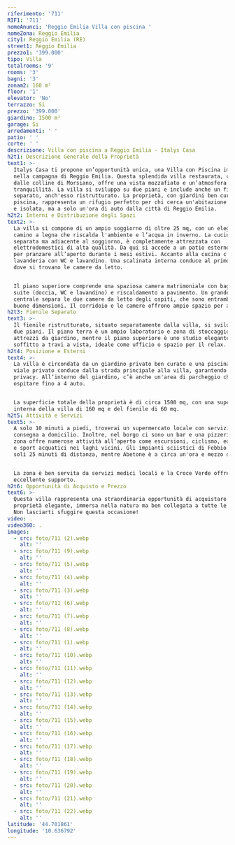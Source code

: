 ```yaml
---
riferimento: '711'
RIF1: '711'
nomeAnunci: 'Reggio Emilia Villa con piscina '
nomeZona: Reggio Emilia
city1: Reggio Emilia (RE)
street1: Reggio Emilia
prezzo1: '399.000'
tipo: Villa
totalrooms: '9'
rooms: '3'
bagni: '3'
zonam2: 160 m²
floor: '1'
elevator: 'No'
terrazzo: Si
prezzo: '399.000'
giardino: 1500 m²
garage: Si
arredamenti: ' '
patio: ' '
corte: ' '
descrizione: Villa con piscina a Reggio Emilia - Italys Casa
h2t1: Descrizione Generale della Proprietà
text1: >-
  Italys Casa ti propone un’opportunità unica, una Villa con Piscina immersa
  nella campagna di Reggio Emilia. Questa splendida villa restaurata, circondata
  dalle colline di Morsiano, offre una vista mozzafiato e un’atmosfera di
  tranquillità. La villa si sviluppa su due piani e include anche un fienile
  separato, anch'esso ristrutturato. La proprietà, con giardini ben curati e una
  piscina, rappresenta un rifugio perfetto per chi cerca un'abitazione elegante
  e isolata, ma a solo un'ora di auto dalla città di Reggio Emilia.
h2t2: Interni e Distribuzione degli Spazi
text2: >-
  La villa si compone di un ampio soggiorno di oltre 25 mq, con un elegante
  camino a legna che riscalda l'ambiente e l’acqua in inverno. La cucina,
  separata ma adiacente al soggiorno, è completamente attrezzata con
  elettrodomestici di alta qualità. Da qui si accede a un patio esterno, ideale
  per pranzare all’aperto durante i mesi estivi. Accanto alla cucina c’è una
  lavanderia con WC e lavandino. Una scalinata interna conduce al primo piano
  dove si trovano le camere da letto.


  Il piano superiore comprende una spaziosa camera matrimoniale con bagno en
  suite (doccia, WC e lavandino) e riscaldamento a pavimento. Un grande bagno
  centrale separa le due camere da letto degli ospiti, che sono entrambe di
  buone dimensioni. Il corridoio e le camere offrono ampio spazio per armadi.
h2t3: Fienile Separato
text3: >-
  Il fienile ristrutturato, situato separatamente dalla villa, si sviluppa su
  due piani. Il piano terra è un ampio laboratorio e zona di stoccaggio per
  attrezzi da giardino, mentre il piano superiore è uno studio elegante, con
  soffitto a travi a vista, ideale come ufficio o spazio per il relax.
h2t4: Posizione e Esterni
text4: >-
  La villa è circondata da un giardino privato ben curato e una piscina. Un
  viale privato conduce dalla strada principale alla villa, garantendo molta
  privacy. All’interno del giardino, c’è anche un'area di parcheggio che può
  ospitare fino a 4 auto.


  La superficie totale della proprietà è di circa 1500 mq, con una superficie
  interna della villa di 160 mq e del fienile di 60 mq.
h2t5: Attività e Servizi
text5: >-
  A solo 10 minuti a piedi, troverai un supermercato locale con servizio di
  consegna a domicilio. Inoltre, nel borgo ci sono un bar e una pizzeria. La
  zona offre numerose attività all’aperto come escursioni, ciclismo, equitazione
  e sport acquatici nei laghi vicini. Gli impianti sciistici di Febbio sono a
  soli 25 minuti di distanza, mentre Abetone è a circa un'ora e mezzo di auto.


  La zona è ben servita da servizi medici locali e la Croce Verde offre un
  eccellente supporto.
h2t6: Opportunità di Acquisto e Prezzo
text6: >-
  Questa villa rappresenta una straordinaria opportunità di acquistare una
  proprietà elegante, immersa nella natura ma ben collegata a tutte le comodità.
  Non lasciarti sfuggire questa occasione!
video: .
video360: .
images:
  - src: foto/711 (2).webp
    alt: ''
  - src: foto/711 (9).webp
    alt: ''
  - src: foto/711 (5).webp
    alt: ''
  - src: foto/711 (4).webp
    alt: ''
  - src: foto/711 (3).webp
    alt: ''
  - src: foto/711 (6).webp
    alt: ''
  - src: foto/711 (7).webp
    alt: ''
  - src: foto/711 (8).webp
    alt: ''
  - src: foto/711 (1).webp
    alt: ''
  - src: foto/711 (10).webp
    alt: ''
  - src: foto/711 (11).webp
    alt: ''
  - src: foto/711 (12).webp
    alt: ''
  - src: foto/711 (13).webp
    alt: ''
  - src: foto/711 (14).webp
    alt: ''
  - src: foto/711 (15).webp
    alt: ''
  - src: foto/711 (16).webp
    alt: ''
  - src: foto/711 (17).webp
    alt: ''
  - src: foto/711 (18).webp
    alt: ''
  - src: foto/711 (19).webp
    alt: ''
  - src: foto/711 (20).webp
    alt: ''
  - src: foto/711 (21).webp
    alt: ''
  - src: foto/711 (22).webp
    alt: ''
latitude: '44.701861'
longitude: '10.636792'
---
```


